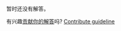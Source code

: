 
暂时还没有解答。

有兴趣[贡献你的解答](https://github.com/BFEdev/BFE.dev-solutions/blob/main/react/useprevious_zh.md)吗? [Contribute guideline](https://github.com/BFEdev/BFE.dev-solutions#how-to-contribute)
